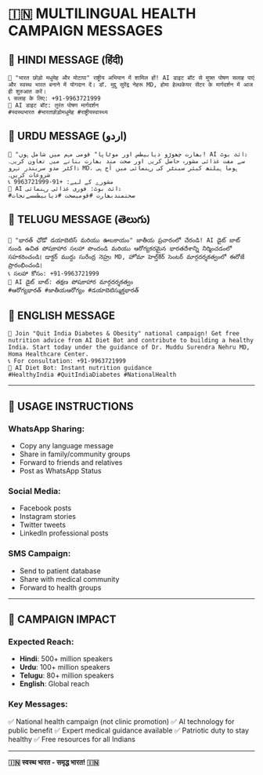 # 🇮🇳 MULTILINGUAL HEALTH CAMPAIGN MESSAGES

## 📱 **HINDI MESSAGE** (हिंदी)
```
🏥 "भारत छोड़ो मधुमेह और मोटापा" राष्ट्रीय अभियान में शामिल हों! AI डाइट बॉट से मुफ्त पोषण सलाह पाएं और स्वस्थ भारत बनाने में योगदान दें। डॉ. मुद्दु सुरेंद्र नेहरू MD, होमा हेल्थकेयर सेंटर के मार्गदर्शन में आज ही शुरुआत करें।
📞 सलाह के लिए: +91-9963721999
🤖 AI डाइट बॉट: तुरंत पोषण मार्गदर्शन
#स्वस्थभारत #भारतछोड़ोमधुमेह #राष्ट्रीयस्वास्थ्य
```

## 📱 **URDU MESSAGE** (اردو)
```
🏥 "بھارت چھوڑو ذیابیطس اور موٹاپا" قومی مہم میں شامل ہوں! AI ڈائٹ بوٹ سے مفت غذائی مشورہ حاصل کریں اور صحت مند بھارت بنانے میں تعاون کریں۔ ڈاکٹر مدو سریندر نہرو MD، ہوما ہیلتھ کیئر سینٹر کی رہنمائی میں آج ہی شروعات کریں۔
📞 مشورے کے لیے: +91-9963721999
🤖 AI ڈائٹ بوٹ: فوری غذائی رہنمائی
#صحتمندبھارت #قومیصحت #ذیابیطسسےنجات
```

## 📱 **TELUGU MESSAGE** (తెలుగు)
```
🏥 "భారత్ ఛోడో డయాబెటిస్ మరియు ఊబకాయం" జాతీయ ప్రచారంలో చేరండి! AI డైట్ బాట్ నుండి ఉచిత పోషకాహార సలహా పొందండి మరియు ఆరోగ్యకరమైన భారతదేశాన్ని నిర్మించడంలో సహకరించండి। డాక్టర్ ముద్దు సురేంద్ర నెహ్రు MD, హోమా హెల్త్‌కేర్ సెంటర్ మార్గదర్శకత్వంలో ఈరోజే ప్రారంభించండి।
📞 సలహా కోసం: +91-9963721999
🤖 AI డైట్ బాట్: తక్షణ పోషకాహార మార్గదర్శకత్వం
#ఆరోగ్యభారత్ #జాతీయఆరోగ్యం #డయాబెటిస్ముక్తభారత్
```

## 📱 **ENGLISH MESSAGE**
```
🏥 Join "Quit India Diabetes & Obesity" national campaign! Get free nutrition advice from AI Diet Bot and contribute to building a healthy India. Start today under the guidance of Dr. Muddu Surendra Nehru MD, Homa Healthcare Center.
📞 For consultation: +91-9963721999
🤖 AI Diet Bot: Instant nutrition guidance
#HealthyIndia #QuitIndiaDiabetes #NationalHealth
```

---

## 🚀 **USAGE INSTRUCTIONS**

### **WhatsApp Sharing:**
- Copy any language message
- Share in family/community groups
- Forward to friends and relatives
- Post as WhatsApp Status

### **Social Media:**
- Facebook posts
- Instagram stories
- Twitter tweets
- LinkedIn professional posts

### **SMS Campaign:**
- Send to patient database
- Share with medical community
- Forward to health groups

---

## 🎯 **CAMPAIGN IMPACT**

### **Expected Reach:**
- **Hindi**: 500+ million speakers
- **Urdu**: 100+ million speakers  
- **Telugu**: 80+ million speakers
- **English**: Global reach

### **Key Messages:**
✅ National health campaign (not clinic promotion)
✅ AI technology for public benefit
✅ Expert medical guidance available
✅ Patriotic duty to stay healthy
✅ Free resources for all Indians

---

**🇮🇳 स्वस्थ भारत - समृद्ध भारत! 🇮🇳**